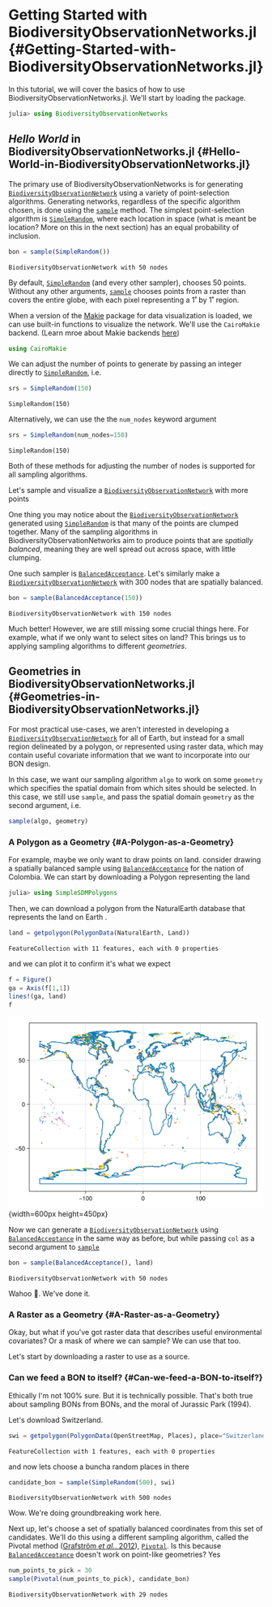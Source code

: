 
# Getting Started with BiodiversityObservationNetworks.jl {#Getting-Started-with-BiodiversityObservationNetworks.jl}

In this tutorial, we will cover the basics of how to use BiodiversityObservationNetworks.jl. We&#39;ll start by loading the package.

```julia
julia> using BiodiversityObservationNetworks


```


## _Hello World_ in BiodiversityObservationNetworks.jl {#Hello-World-in-BiodiversityObservationNetworks.jl}

The primary use of BiodiversityObservationNetworks is for generating [`BiodiversityObservationNetwork`](/reference/api#BiodiversityObservationNetworks.BiodiversityObservationNetwork) using a variety of point-selection algorithms. Generating networks, regardless of the specific algorithm chosen, is done using the [`sample`](/reference/api#BiodiversityObservationNetworks.sample-Tuple{}) method. The simplest point-selection algorithm is [`SimpleRandom`](/reference/api#BiodiversityObservationNetworks.SimpleRandom), where each location in space (what is meant be location? More on this in the next section) has an equal probability of inclusion.

```julia
bon = sample(SimpleRandom())
```


```ansi
BiodiversityObservationNetwork with 50 nodes
```


By default, [`SimpleRandom`](/reference/api#BiodiversityObservationNetworks.SimpleRandom) (and every other sampler), chooses 50 points. Without any other arguments, [`sample`](/reference/api#BiodiversityObservationNetworks.sample-Tuple{}) chooses points from a raster than covers the entire globe, with each pixel representing a 1˚ by 1˚ region.

When a version of the [Makie](https://docs.makie.org/v0.22/) package for data visualization is loaded, we can use built-in functions to visualize the network. We&#39;ll use the `CairoMakie` backend. (Learn mroe about Makie backends [here](https://docs.makie.org/stable/explanations/backends/backends#What-is-a-backend))

```julia
using CairoMakie
```


We can adjust the number of points to generate by passing an integer directly to [`SimpleRandom`](/reference/api#BiodiversityObservationNetworks.SimpleRandom), i.e.

```julia
srs = SimpleRandom(150)
```


```ansi
SimpleRandom(150)
```


Alternatively, we can use the the `num_nodes` keyword argument

```julia
srs = SimpleRandom(num_nodes=150)
```


```ansi
SimpleRandom(150)
```


Both of these methods for adjusting the number of nodes is supported for all sampling algorithms.

Let&#39;s sample and visualize a [`BiodiversityObservationNetwork`](/reference/api#BiodiversityObservationNetworks.BiodiversityObservationNetwork) with more points

One thing you may notice about the [`BiodiversityObservationNetwork`](/reference/api#BiodiversityObservationNetworks.BiodiversityObservationNetwork) generated using [`SimpleRandom`](/reference/api#BiodiversityObservationNetworks.SimpleRandom) is that many of the points are clumped together. Many of the sampling algorithms in BiodiversityObservationNetworks aim to produce points that are _spatially balanced_, meaning they are well spread out across space, with little clumping. 

One such sampler is [`BalancedAcceptance`](/reference/api#BiodiversityObservationNetworks.BalancedAcceptance). Let&#39;s similarly make a [`BiodiversityObservationNetwork`](/reference/api#BiodiversityObservationNetworks.BiodiversityObservationNetwork) with 300 nodes that are spatially balanced.

```julia
bon = sample(BalancedAcceptance(150))
```


```ansi
BiodiversityObservationNetwork with 150 nodes
```


Much better! However, we are still missing some crucial things here. For example, what if we only want to select sites on land? This brings us to applying sampling algorithms to different _geometries_.

## Geometries in BiodiversityObservationNetworks.jl {#Geometries-in-BiodiversityObservationNetworks.jl}

For most practical use-cases, we aren&#39;t interested in developing a [`BiodiversityObservationNetwork`](/reference/api#BiodiversityObservationNetworks.BiodiversityObservationNetwork) for all of Earth, but instead for a small region delineated by a polygon, or represented using raster data, which may contain useful covariate information that we want to incorporate into our BON design.  

In this case, we want our sampling algorithm `algo` to work on some `geometry` which specifies the spatial domain from which sites should be selected. In this case, we still use `sample`, and pass the spatial domain `geometry` as the second argument, i.e.

```julia
sample(algo, geometry)
```


### A Polygon as a Geometry {#A-Polygon-as-a-Geometry}

For example, maybe we only want to draw points on land. consider drawing a spatially balanced sample using [`BalancedAcceptance`](/reference/api#BiodiversityObservationNetworks.BalancedAcceptance) for the nation of Colombia. We can start by downloading a Polygon representing the land

```julia
julia> using SimpleSDMPolygons


```


Then, we can download a polygon from the NaturalEarth database that represents the land on Earth .

```julia
land = getpolygon(PolygonData(NaturalEarth, Land))
```


```ansi
FeatureCollection with 11 features, each with 0 properties
```


and we can plot it to confirm it&#39;s what we expect

```julia
f = Figure()
ga = Axis(f[1,1])
lines!(ga, land)
f
```

![](nopsudh.png){width=600px height=450px}

Now we can generate a [`BiodiversityObservationNetwork`](/reference/api#BiodiversityObservationNetworks.BiodiversityObservationNetwork) using [`BalancedAcceptance`](/reference/api#BiodiversityObservationNetworks.BalancedAcceptance) in the same way as before, but while passing `col` as a second argument to [`sample`](/reference/api#BiodiversityObservationNetworks.sample-Tuple{})

```julia
bon = sample(BalancedAcceptance(), land)
```


```ansi
BiodiversityObservationNetwork with 50 nodes
```


Wahoo 🥳. We&#39;ve done it. 

### A Raster as a Geometry {#A-Raster-as-a-Geometry}

Okay, but what if you&#39;ve got raster data that describes useful environmental covariates? Or a mask of where we can sample? We can use that too.

Let&#39;s start by downloading a raster to use as a source. 

### Can we feed a BON to itself? {#Can-we-feed-a-BON-to-itself?}

Ethically I&#39;m not 100% sure. But it is technically possible. That&#39;s both true about sampling BONs from BONs, and the moral of Jurassic Park (1994). 

Let&#39;s download Switzerland.

```julia
swi = getpolygon(PolygonData(OpenStreetMap, Places), place="Switzerland")
```


```ansi
FeatureCollection with 1 features, each with 0 properties
```


and now lets choose a buncha random places in there

```julia
candidate_bon = sample(SimpleRandom(500), swi)
```


```ansi
BiodiversityObservationNetwork with 500 nodes
```


Wow. We&#39;re doing groundbreaking work here.

Next up, let&#39;s choose a set of spatially balanced coordinates from this set of candidates. We&#39;ll do this using a different sampling algorithm, called the Pivotal method ([Grafström _et al._, 2012](/bibliography#Grafstrom2012SpaBal)), [`Pivotal`](/reference/api#BiodiversityObservationNetworks.Pivotal). Is this because [`BalancedAcceptance`](/reference/api#BiodiversityObservationNetworks.BalancedAcceptance) doesn&#39;t work on point-like geometries? Yes

```julia
num_points_to_pick = 30
sample(Pivotal(num_points_to_pick), candidate_bon)
```


```ansi
BiodiversityObservationNetwork with 29 nodes
```

